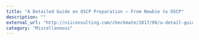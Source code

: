 ```yaml
---
title: "A Detailed Guide on OSCP Preparation – From Newbie to OSCP"
description: ""
external_url: "http://niiconsulting.com/checkmate/2017/06/a-detail-guide-on-oscp-preparation-from-newbie-to-oscp/"
category: "Miscellaneous"
---
```


